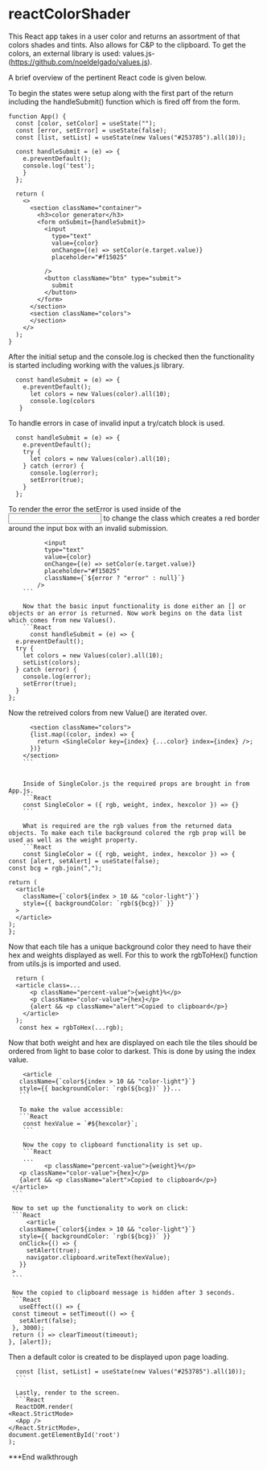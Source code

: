 # reactColorShader
This React app takes in a user color and returns an assortment of that colors shades and tints. Also allows for C&amp;P to the clipboard. To get the colors, an external library is used:
values.js-(https://github.com/noeldelgado/values.js). 

A brief overview of the pertinent React code is given below. 

To begin the states were setup along with the first part of the return including the handleSubmit() function which is fired off from the form.
```React
function App() {
  const [color, setColor] = useState("");
  const [error, setError] = useState(false);
  const [list, setList] = useState(new Values("#253785").all(10));

  const handleSubmit = (e) => {
    e.preventDefault();
    console.log('test');
    }
  };

  return (
    <>
      <section className="container">
        <h3>color generator</h3>
        <form onSubmit={handleSubmit}>
          <input
            type="text"
            value={color}
            onChange={(e) => setColor(e.target.value)}
            placeholder="#f15025"
            
          />
          <button className="btn" type="submit">
            submit
          </button>
        </form>
      </section>
      <section className="colors">
      </section>
    </>
  );
}
```

After the initial setup and the console.log is checked then the functionality is started including working with the values.js library.
```React
  const handleSubmit = (e) => {
    e.preventDefault();
      let colors = new Values(color).all(10);
      console.log(colors
   }
   ```

To handle errors in case of invalid input a try/catch block is used.
```React
  const handleSubmit = (e) => {
    e.preventDefault();
    try {
      let colors = new Values(color).all(10);
    } catch (error) {
      console.log(error);
      setError(true);
    }
  };
  ```
  
  To render the error the setError is used inside of the <input> to change the class which creates a red border around the input box with an invalid submission.
  ```React
            <input
            type="text"
            value={color}
            onChange={(e) => setColor(e.target.value)}
            placeholder="#f15025"
            className={`${error ? "error" : null}`}
          />
      ```
      
      Now that the basic input functionality is done either an [] or objects or an error is returned. Now work begins on the data list which comes from new Values().
      ```React
        const handleSubmit = (e) => {
    e.preventDefault();
    try {
      let colors = new Values(color).all(10);
      setList(colors);
    } catch (error) {
      console.log(error);
      setError(true);
    }
  };
  ```
  
  
  Now the retreived colors from new Value() are iterated over.
  ```React
        <section className="colors">
        {list.map((color, index) => {
          return <SingleColor key={index} {...color} index={index} />;
        })}
      </section>
      ```
      
      
      Inside of SingleColor.js the required props are brought in from App.js.
      ```React
      const SingleColor = ({ rgb, weight, index, hexcolor }) => {}
      ```
      
      What is required are the rgb values from the returned data objects. To make each tile background colored the rgb prop will be used as well as the weight property.
      ```React
      const SingleColor = ({ rgb, weight, index, hexcolor }) => {
  const [alert, setAlert] = useState(false);
  const bcg = rgb.join(",");

  return (
    <article
      className={`color${index > 10 && "color-light"}`}
      style={{ backgroundColor: `rgb(${bcg})` }}
    >
    </article>
  );
};
```

Now that each tile has a unique background color they need to have their hex and weights displayed as well. For this to work the rgbToHex() function from utils.js is imported and used.
```React
  return (
  <article class=...
      <p className="percent-value">{weight}%</p>
      <p className="color-value">{hex}</p>
      {alert && <p className="alert">Copied to clipboard</p>}
    </article>
  );
   const hex = rgbToHex(...rgb);
   ```
   
   Now that both weight and hex are displayed on each tile the tiles should be ordered from light to base color to darkest. This is done by using the index value.
   ```React
       <article
      className={`color${index > 10 && "color-light"}`}
      style={{ backgroundColor: `rgb(${bcg})` }}...
      ```
      
      To make the value accessible:
      ```React
       const hexValue = `#${hexcolor}`;
       ```
       
       Now the copy to clipboard functionality is set up.
       ```React
       ...
             <p className="percent-value">{weight}%</p>
      <p className="color-value">{hex}</p>
      {alert && <p className="alert">Copied to clipboard</p>}
    </article>
    ```
    
    Now to set up the functionality to work on click:
    ```React
        <article
      className={`color${index > 10 && "color-light"}`}
      style={{ backgroundColor: `rgb(${bcg})` }}
      onClick={() => {
        setAlert(true);
        navigator.clipboard.writeText(hexValue);
      }}
    >
    ```
    
    Now the copied to clipboard message is hidden after 3 seconds.
    ```React
      useEffect(() => {
    const timeout = setTimeout(() => {
      setAlert(false);
    }, 3000);
    return () => clearTimeout(timeout);
  }, [alert]);
  ```
  
  Then a default color is created to be displayed upon page loading.
  ```React
    const [list, setList] = useState(new Values("#253785").all(10));
    ```
    
    Lastly, render to the screen.
    ```React
    ReactDOM.render(
  <React.StrictMode>
    <App />
  </React.StrictMode>,
  document.getElementById('root')
);
```


***End walkthrough
    
  
    
    
       
      
   


      
      
  
  
